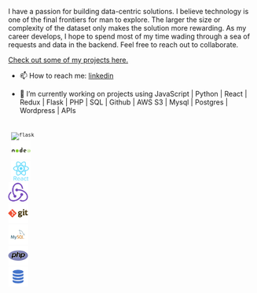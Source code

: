 I have a passion for building data-centric solutions. I believe technology is one of the final frontiers for man to explore. The larger the size or complexity of the dataset only makes the solution more rewarding. As my career develops, I hope to spend most of my time wading through a sea of requests and data in the backend. Feel free to reach out to collaborate.

<a href="https://petermace.com" target="_blank" rel="noreferrer" > Check out some of my projects here.</a>

- 📫 How to reach me: [linkedin](https://www.linkedin.com/in/peter-mace-510b35131/)

- 🔭 I’m currently working on projects using JavaScript | Python | React | Redux | Flask | PHP | SQL | Github | AWS S3 | Mysql | Postgres | Wordpress | APIs 
<code> 
<code> <img src="https://www.vectorlogo.zone/logos/pocoo_flask/pocoo_flask-icon.svg" alt="flask" width="40" height="40"/> </code>
<code> <img src="https://raw.githubusercontent.com/devicons/devicon/master/icons/nodejs/nodejs-original-wordmark.svg" alt="nodejs" width="40" height="40"/> </code>
<code> <img src="https://raw.githubusercontent.com/devicons/devicon/master/icons/react/react-original-wordmark.svg" alt="react" width="40" height="40"/></code>
<code><img src="https://raw.githubusercontent.com/devicons/devicon/master/icons/redux/redux-original.svg" alt="redux" width="40" height="40"/></code>
<code><img height="40" src="https://raw.githubusercontent.com/github/explore/80688e429a7d4ef2fca1e82350fe8e3517d3494d/topics/git/git.png"></code>
<code><img height="40" src="https://raw.githubusercontent.com/github/explore/80688e429a7d4ef2fca1e82350fe8e3517d3494d/topics/mysql/mysql.png"></code>
<code><img height="40" src="https://raw.githubusercontent.com/github/explore/80688e429a7d4ef2fca1e82350fe8e3517d3494d/topics/php/php.png"></code>
<code><img height="40" src="https://raw.githubusercontent.com/github/explore/80688e429a7d4ef2fca1e82350fe8e3517d3494d/topics/sql/sql.png"></code>
</code>

<!--
**PeterMace/PeterMace** is a ✨ _special_ ✨ repository because its `README.md` (this file) appears on your GitHub profile.

Here are some ideas to get you started:

- 🔭 I’m currently working on ...
- 🌱 I’m currently learning ...
- 👯 I’m looking to collaborate on ...
- 🤔 I’m looking for help with ...
- 💬 Ask me about ...
- 📫 How to reach me: ...
- 😄 Pronouns: ...
- ⚡ Fun fact: ...
-->
